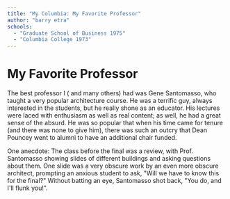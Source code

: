 ```yaml
---
title: "My Columbia: My Favorite Professor"
author: "barry etra"
schools:
  - "Graduate School of Business 1975"
  - "Columbia College 1973"
---
```


# My Favorite Professor

The best professor I ( and many others) had was Gene Santomasso, who taught a very popular architecture course. He was a terrific guy, always interested in the students, but he really shone as an educator. His lectures were laced with enthusiasm as well as real content; as well, he had a great sense of the absurd. He was so popular that when his time came for tenure (and there was none to give him), there was such an outcry that Dean Pouncey went to alumni to have an additional chair funded.

One anecdote: The class before the final was a review, with Prof. Santomasso showing slides of different buildings and asking questions about them. One slide was a very obscure work by an even more obscure architect, prompting an anxious student to ask, "Will we have to know this for the final?" Without batting an eye, Santomasso shot back, "You do, and I'll flunk you!".
